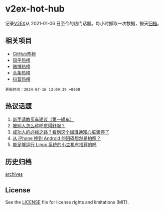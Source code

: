 # v2ex-hot-hub

 记录[V2EX](https://www.v2ex.com/)从 2021-01-06 日至今的热门话题。每小时抓取一次数据，按天[归档](archives)。
 
 ## 相关项目

- [GitHub热榜](https://github.com/lonnyzhang423/github-hot-hub)
- [知乎热榜](https://github.com/lonnyzhang423/zhihu-hot-hub)
- [微博热榜](https://github.com/lonnyzhang423/weibo-hot-hub)
- [头条热榜](https://github.com/lonnyzhang423/toutiao-hot-hub)
- [抖音热榜](https://github.com/lonnyzhang423/douyin-hot-hub)


 `更新时间：2024-07-16 13:09:39 +0800`

## 热议话题

1. [新手请教买车建议（第一辆车）](https://www.v2ex.com/t/1057445)
1. [被别人怎么称呼觉得舒服？](https://www.v2ex.com/t/1057562)
1. [成功人的必经之路？看到这个加班通知心脏骤停了](https://www.v2ex.com/t/1057582)
1. [从 iPhone 换到 Android 的阻碍居然是拍照？](https://www.v2ex.com/t/1057537)
1. [能足够运行 Linux 系统的小主机有推荐的吗](https://www.v2ex.com/t/1057452)

## 历史归档

[archives](archives)

## License

See the [LICENSE](LICENSE) file for license rights and limitations (MIT).
